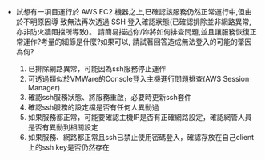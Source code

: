 - 試想有一項目運行於 AWS EC2 機器之上,已確認該服務仍然正常運行中,但由於不明原因導
致無法再次透過 SSH 登入確認狀態(已確認排除並非網路異常,亦非防火牆阻擋所導致)。
請簡易描述你/妳將如何排查問題,並且讓服務恢復正常運作?考量的細節是什麼?如果可以,
請試著回答造成無法登入的可能的肇因為何?

    1. 已排除網路異常，可能因為ssh服務停止運作
    2. 可透過類似於VMWare的Console登入主機進行問題排查(AWS Session Manager)
    3. 確認ssh服務狀態、將服務重啟，必要時更新ssh套件
    4. 確認ssh服務的設定檔是否有任何人異動過
    5. 如果服務都正常，可能要確認主機IP是否有正確網路設定，確認網管人員是否有異動到相關設定
    6. 如果服務、網路都正常且ssh已禁止使用密碼登入，確認存放在自己client上的ssh key是否仍然存在